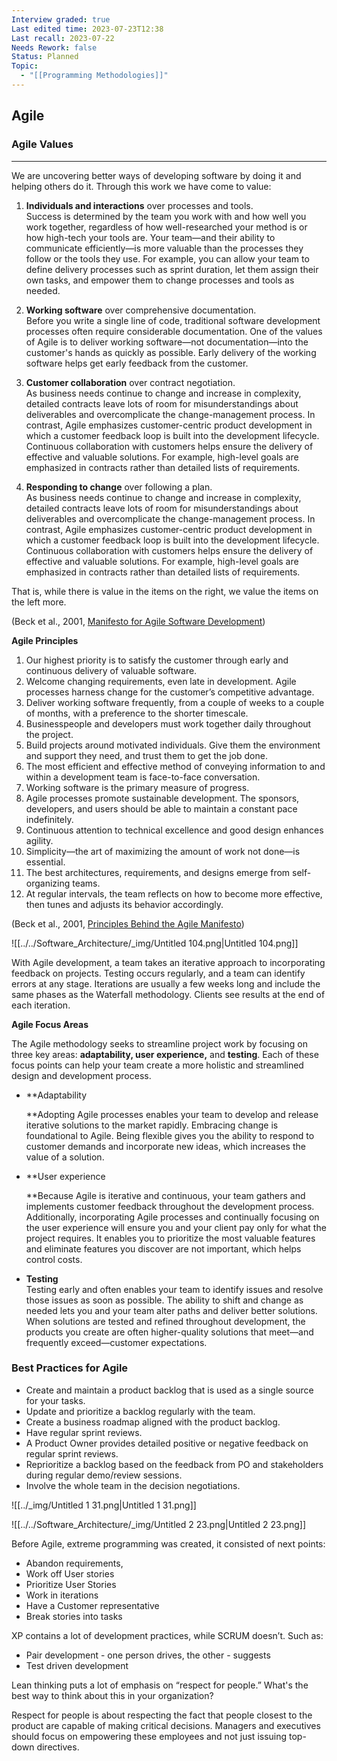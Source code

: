 ```yaml
---
Interview graded: true
Last edited time: 2023-07-23T12:38
Last recall: 2023-07-22
Needs Rework: false
Status: Planned
Topic:
  - "[[Programming Methodologies]]"
---
```

## **Agile**

### **Agile Values**

---

We are uncovering better ways of developing software by doing it and helping others do it. Through this work we have come to value:

1. **Individuals and interactions** over processes and tools.  
    Success is determined by the team you work with and how well you work together, regardless of how well-researched your method is or how high-tech your tools are. Your team—and their ability to communicate efficiently—is more valuable than the processes they follow or the tools they use. For example, you can allow your team to define delivery processes such as sprint duration, let them assign their own tasks, and empower them to change processes and tools as needed.  
    
2. **Working software** over comprehensive documentation.  
    Before you write a single line of code, traditional software development processes often require considerable documentation. One of the values of Agile is to deliver working software—not documentation—into the customer's hands as quickly as possible. Early delivery of the working software helps get early feedback from the customer.  
    
3. **Customer collaboration** over contract negotiation.  
    As business needs continue to change and increase in complexity, detailed contracts leave lots of room for misunderstandings about deliverables and overcomplicate the change-management process. In contrast, Agile emphasizes customer-centric product development in which a customer feedback loop is built into the development lifecycle. Continuous collaboration with customers helps ensure the delivery of effective and valuable solutions. For example, high-level goals are emphasized in contracts rather than detailed lists of requirements.  
    
4. **Responding to change** over following a plan.  
    As business needs continue to change and increase in complexity, detailed contracts leave lots of room for misunderstandings about deliverables and overcomplicate the change-management process. In contrast, Agile emphasizes customer-centric product development in which a customer feedback loop is built into the development lifecycle. Continuous collaboration with customers helps ensure the delivery of effective and valuable solutions. For example, high-level goals are emphasized in contracts rather than detailed lists of requirements.  
    

That is, while there is value in the items on the right, we value the items on the left more.

(Beck et al., 2001, [Manifesto for Agile Software Development](https://agilemanifesto.org/))

  

**Agile Principles**

1. Our highest priority is to satisfy the customer through early and continuous delivery of valuable software.
2. Welcome changing requirements, even late in development. Agile processes harness change for the customer’s competitive advantage.
3. Deliver working software frequently, from a couple of weeks to a couple of months, with a preference to the shorter timescale.
4. Businesspeople and developers must work together daily throughout the project.
5. Build projects around motivated individuals. Give them the environment and support they need, and trust them to get the job done.
6. The most efficient and effective method of conveying information to and within a development team is face-to-face conversation.
7. Working software is the primary measure of progress.
8. Agile processes promote sustainable development. The sponsors, developers, and users should be able to maintain a constant pace indefinitely.
9. Continuous attention to technical excellence and good design enhances agility.
10. Simplicity—the art of maximizing the amount of work not done—is essential.
11. The best architectures, requirements, and designs emerge from self-organizing teams.
12. At regular intervals, the team reflects on how to become more effective, then tunes and adjusts its behavior accordingly.

(Beck et al., 2001, [Principles Behind the Agile Manifesto](https://agilemanifesto.org/principles.html))

![[../../Software_Architecture/_img/Untitled 104.png|Untitled 104.png]]

With Agile development, a team takes an iterative approach to incorporating feedback on projects. Testing occurs regularly, and a team can identify errors at any stage. Iterations are usually a few weeks long and include the same phases as the Waterfall methodology. Clients see results at the end of each iteration.

**Agile Focus Areas**

The Agile methodology seeks to streamline project work by focusing on three key areas: **adaptability, user experience,** and **testing**. Each of these focus points can help your team create a more holistic and streamlined design and development process.

- **Adaptability  
      
    **Adopting Agile processes enables your team to develop and release iterative solutions to the market rapidly. Embracing change is foundational to Agile. Being flexible gives you the ability to respond to customer demands and incorporate new ideas, which increases the value of a solution.
- **User experience  
      
    **Because Agile is iterative and continuous, your team gathers and implements customer feedback throughout the development process. Additionally, incorporating Agile processes and continually focusing on the user experience will ensure you and your client pay only for what the project requires. It enables you to prioritize the most valuable features and eliminate features you discover are not important, which helps control costs.
- **Testing**  
    Testing early and often enables your team to identify issues and resolve those issues as soon as possible. The ability to shift and change as needed lets you and your team alter paths and deliver better solutions. When solutions are tested and refined throughout development, the products you create are often higher-quality solutions that meet—and frequently exceed—customer expectations.  
    

### **Best Practices for Agile**

- Create and maintain a product backlog that is used as a single source for your tasks.
- Update and prioritize a backlog regularly with the team.
- Create a business roadmap aligned with the product backlog.
- Have regular sprint reviews.
- A Product Owner provides detailed positive or negative feedback on regular sprint reviews.
- Reprioritize a backlog based on the feedback from PO and stakeholders during regular demo/review sessions.
- Involve the whole team in the decision negotiations.

![[../_img/Untitled 1 31.png|Untitled 1 31.png]]

![[../../Software_Architecture/_img/Untitled 2 23.png|Untitled 2 23.png]]

Before Agile, extreme programming was created, it consisted of next points:

- Abandon requirements,
- Work off User stories
- Prioritize User Stories
- Work in iterations
- Have a Customer representative
- Break stories into tasks

XP contains a lot of development practices, while SCRUM doesn’t. Such as:

- Pair development - one person drives, the other - suggests
- Test driven development

  

Lean thinking puts a lot of emphasis on “respect for people.” What's the best way to think about this in your organization?

Respect for people is about respecting the fact that people closest to the product are capable of making critical decisions. Managers and executives should focus on empowering these employees and not just issuing top-down directives.